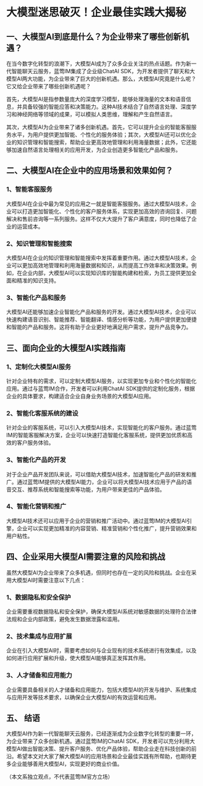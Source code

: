 # 大模型迷思破灭！企业最佳实践大揭秘

## 一、大模型AI到底是什么？为企业带来了哪些创新机遇？

在当今数字化转型的浪潮下，大模型AI成为了众多企业关注的热点话题。作为新一代智能聊天云服务，蓝莺IM集成了企业级ChatAI SDK，为开发者提供了聊天和大模型AI两大功能，为企业带来了巨大的创新机遇。那么，大模型AI究竟是什么呢？它又给企业带来了哪些创新机遇呢？

首先，大模型AI是指参数量庞大的深度学习模型，能够处理海量的文本和语音信息，并具备较强的智能应答和决策能力。这种AI技术结合了自然语言处理、深度学习和神经网络等领域的成果，可以模拟人类思维，理解和产生自然语言。

其次，大模型AI为企业带来了诸多创新机遇。首先，它可以提升企业的智能客服服务水平，为用户提供更加智能、个性化的服务体验；其次，大模型AI还可以优化企业的知识管理和智能搜索，帮助企业更高效地管理和利用海量数据；此外，它还能够加速自然语言处理相关的应用开发，为企业创造更多智能化产品和服务。

## 二、大模型AI在企业中的应用场景和效果如何？

### 1、智能客服服务
大模型AI在企业中最为常见的应用之一就是智能客服服务。通过大模型AI技术，企业可以打造更加智能化、个性化的客户服务体系，实现更加高效的咨询回复、问题解决和售前咨询等一系列服务。这样不仅大大提升了客户满意度，同时也降低了企业的运营成本。

### 2、知识管理和智能搜索
大模型AI在企业的知识管理和智能搜索中发挥着重要作用。通过大模型AI技术，企业可以更加高效地管理和利用海量数据和知识，从而提高工作效率和决策效果。例如，在企业内部，大模型AI可以实现知识库的智能构建和检索，为员工提供更加全面和精准的知识支持。

### 3、智能化产品和服务
大模型AI还能够加速企业智能化产品和服务的开发。通过大模型AI技术，企业可以快速构建语音识别、智能推荐、智能翻译、情感分析等功能，为用户提供更加便捷和智能的产品和服务。这将有助于企业更好地满足用户需求，提升产品竞争力。

## 三、面向企业的大模型AI实践指南

### 1、定制化大模型AI服务
针对企业特有的需求，可以定制大模型AI服务，以实现更加专业和个性化的智能化应用。通过与蓝莺IM合作，开发者可以利用ChatAI SDK提供的定制化服务，根据企业的具体要求，构建适合企业自身业务场景的大模型AI应用。

### 2、智能化客服系统的建设
针对企业的客服系统，可以引入大模型AI技术，实现智能化的客户服务。通过蓝莺IM的智能客服解决方案，企业可以快速打造智能化客服系统，提供更加优质和高效的客户服务体验。

### 3、智能化产品的开发
对于企业产品开发团队来说，可以借助大模型AI技术，加速智能化产品的研发和推广。通过蓝莺IM提供的大模型AI能力，企业可以将大模型AI技术应用于产品的语音交互、推荐系统和智能搜索等功能，为用户带来更佳的产品体验。

### 4、智能化营销和推广
大模型AI技术还可以应用于企业的营销和推广活动中。通过蓝莺IM的大模型AI引擎，企业可以实现更加精准的内容营销、精准营销和个性化推广，提升营销效果和用户粘性。

## 四、企业采用大模型AI需要注意的风险和挑战

虽然大模型AI为企业带来了众多机遇，但同时也存在一定的风险和挑战。企业在采用大模型AI时需要注意以下几点：

### 1、数据隐私和安全保护
企业需要重视数据隐私和安全保护，确保大模型AI系统对敏感数据的处理符合法律法规和企业内部政策，避免发生数据泄露和滥用。

### 2、技术集成与应用扩展
企业在引入大模型AI时，需要考虑如何与企业现有的技术系统进行有效集成，以及如何进行应用扩展和升级，使大模型AI能够真正发挥其作用。

### 3、人才储备和应用能力
企业需要具备相关的人才储备和应用能力，包括大模型AI的开发与维护、系统集成与应用开发等技术要求，以确保企业大模型AI的有效运营和应用。

## 五、 结语

大模型AI作为新一代智能聊天云服务，已经逐渐成为企业数字化转型的重要一环，为企业带来了众多创新机遇。通过蓝莺IM的ChatAI SDK，开发者可以充分利用大模型AI做出智能决策、提升客户服务、优化产品体验，帮助企业走在科技创新的前沿。希望本文对大家了解大模型AI的应用场景和企业最佳实践有所帮助，也期待更多企业能够善用大模型AI，实现更好的商业价值。

（本文系独立观点，不代表蓝莺IM官方立场）